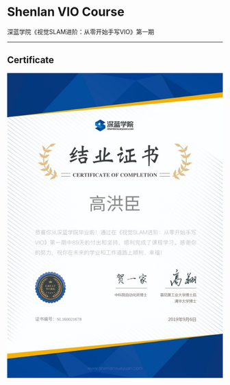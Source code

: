 # Shenlan VIO Course

深蓝学院《视觉SLAM进阶：从零开始手写VIO》第一期

-----

## Certificate

<div align=center>
  <img src="certificate.jpg">
</div>
